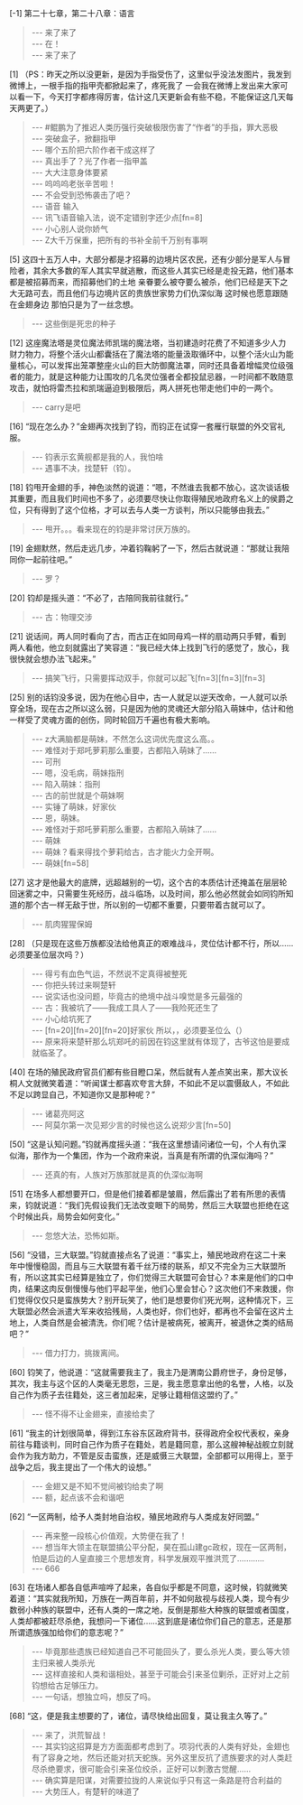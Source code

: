 
[-1] 第二十七章，第二十八章：语言
>--- 来了来了<br>
>--- 在！<br>
>--- 来了来了<br>

[1] （PS：昨天之所以没更新，是因为手指受伤了，这里似乎没法发图片，我发到微博上，一根手指的指甲壳都掀起来了，疼死我了 一会我在微博上发出来大家可以看一下，今天打字都疼得厉害，估计这几天更新会有些不稳，不能保证这几天每天两更了。）
>--- #鲲鹏为了推迟人类历强行突破极限伤害了“作者”的手指，罪大恶极<br>
>--- 突破盒子，掀翻指甲<br>
>--- 哪个五阶把六阶作者干成这样了<br>
>--- 真出手了？光了作者一指甲盖<br>
>--- 大大注意身体要紧<br>
>--- 呜呜呜老张辛苦啦！<br>
>--- 不会受到恐怖袭击了吧？<br>
>--- 语音 输入<br>
>--- 讯飞语音输入法，说不定错别字还少点[fn=8]<br>
>--- 小心别人说你娇气<br>
>--- Z大千万保重，把所有的书补全前千万别有事啊<br>

[5] 这四十五万人中，大部分都是才招募的边境片区农民，还有少部分是军人与冒险者，其余大多数的军人其实早就逃散，而这些人其实已经是走投无路，他们基本都是被招募而来，而招募他们的土地 亲眷要么被夺要么被杀，他们已经是天下之大无路可去，而且他们与边境片区的贵族世家势力们仇深似海 这时候也愿意跟随在金翅身边 那怕只是为了一丝念想。
>--- 这些倒是死忠的种子<br>

[12] 这座魔法塔是灵位魔法师凯瑞的魔法塔，当初建造时花费了不知道多少人力财力物力，将整个活火山都囊括在了魔法塔的能量汲取循环中，以整个活火山为能量核心，可以发挥出笼罩整座火山的巨大防御魔法罩，同时还具备着增幅灵位级强者的能力，就是这种能力让围攻的几名灵位强者全都投鼠忌器，一时间都不敢随意攻击，就怕将雷杰拉和凯瑞逼迫到极限后，两人拼死也带走他们中的一两个。
>--- carry是吧<br>

[16] “现在怎么办？”金翅再次找到了钧，而钧正在试穿一套雁行联盟的外交官礼服。
>--- 钧表示玄黄舰都是我的人，我怕啥<br>
>--- 遇事不决，找楚轩（钧）。<br>

[18] 钧甩开金翅的手，神色淡然的说道：“嗯，不然谁去我都不放心，这次谈话极其重要，而且我们时间也不多了，必须要尽快让你取得殖民地政府名义上的侯爵之位，只有得到了这个位格，才可以去与人类一方谈判，所以只能够由我去。”
>--- 甩开。。。看来现在的钧是非常讨厌万族的。<br>

[19] 金翅默然，然后走远几步，冲着钧鞠躬了一下，然后古就说道：“那就让我陪同你一起前往吧。”
>--- 罗？<br>

[20] 钧却是摇头道：“不必了，古陪同我前往就行。”
>--- 古：物理交涉<br>

[21] 说话间，两人同时看向了古，而古正在如同母鸡一样的扇动两只手臂，看到两人看他，他立刻就露出了笑容道：“我已经大体上找到飞行的感觉了，放心，我很快就会想办法飞起来。”
>--- 搞笑飞行，只需要挥动双手，你就可以起飞[fn=3][fn=3][fn=3]<br>

[25] 别的话钧没多说，因为在他心目中，古一人就足以逆天改命，一人就可以杀穿全场，现在古之所以这么弱，只是因为他的灵魂还大部分陷入萌妹中，估计和他一样受了灵魂方面的创伤，同时轮回万千遍也有极大影响。
>--- z大满脑都是萌妹，不然怎么这词优先度这么高。。<br>
>--- 难怪对于郑吒萝莉那么重要，古都陷入萌妹了……<br>
>--- 可刑<br>
>--- 嗯，没毛病，萌妹指刑<br>
>--- 陷入萌妹：指刑<br>
>--- 古的前世就是个萌妹啊<br>
>--- 实锤了萌妹，好家伙<br>
>--- 恩，萌妹。<br>
>--- 难怪对于郑吒萝莉那么重要，古都陷入萌妹了……<br>
>--- 萌妹<br>
>--- 萌妹？看来得找个萝莉给古，古才能火力全开啊。<br>
>--- 萌妹[fn=58]<br>

[27] 这才是他最大的底牌，远超越别的一切，这个古的本质估计还掩盖在层层轮回迷雾之中，只需要生死经历，战斗临场，以及时间，那么他必然就会如同钧所知道的那个古一样无敌于世，所以别的一切都不重要，只要带着古就可以了。
>--- 肌肉猩猩保姆<br>

[28] （只是现在这些万族都没法给他真正的艰难战斗，灵位估计都不行，所以……必须要圣位层次吗？）
>--- 得亏有血色气运，不然说不定真得被整死<br>
>--- 你把头转过来啊楚轩<br>
>--- 说实话也没问题，毕竟古的绝境中战斗嗅觉是多元最强的<br>
>--- 古：我被坑了——我成工具人了——我险死还生了<br>
>--- 小心给坑死了<br>
>--- [fn=20][fn=20][fn=20]好家伙  所以，，必须要圣位么（）<br>
>--- 原来将来楚轩那么坑郑吒的前因在钧这里就有体现了，古爷这怕是要成就临圣了。<br>

[40] 在场的殖民政府官员们都有些目瞪口呆，然后就有人差点笑出来，那大议长桐人文就微笑着道：“听闻谋士都喜欢夸言大辞，不如此不足以震慑敌人，不如此不足以跨显自己，不知道你又是那种呢？”
>--- 诸葛亮阿这<br>
>--- 阿莫尔第一次见郑少言的时候也这么说郑少言[fn=50]<br>

[50] “这是认知问题。”钧就再度摇头道：“我在这里想请问诸位一句，个人有仇深似海，那作为一个集团，作为一个政府来说，当真是有所谓的仇深似海吗？”
>--- 还真的有，人族对万族那就是真的仇深似海啊<br>

[51] 在场多人都想要开口，但是他们接着都是皱眉，然后露出了若有所思的表情来，钧就说道：“我们先假设我们无法改变眼下的局势，然后三大联盟也拒绝在这个时候出兵，局势会如何变化。”
>--- 忽悠大法，恐怖如斯。<br>

[56] “没错，三大联盟。”钧就直接点名了说道：“事实上，殖民地政府在这二十来年中慢慢稳固，而且与三大联盟有着千丝万缕的联系，却又不完全为三大联盟所有，所以这其实已经算是独立了，你们觉得三大联盟可会甘心？本来是他们的口中肉，结果这肉反倒慢慢与他们平起平坐，他们心里会甘心？这次他们不来救援，你们觉得仅仅只是蛮族势大？别开玩笑了，他们是想要你们死光啊，这种情况下，三大联盟必然会派遣大军来收拾残局，人类也好，你们也好，都再也不会留在这片土地上，人类自然是会被清洗，你们呢？估计是被病死，被离开，被退休之类的结局吧？”
>--- 借力打力，挑拨离间。<br>

[60] 钧笑了，他说道：“这就需要我主了，我主乃是渭南公爵府世子，身份足够，其次，我主与这个区的人类毫无恩怨，三是，我主愿意拿出他的名誉，人格，以及自己作为质子去往籍处，这三者加起来，足够让籍相信这盟约了。”
>--- 怪不得不让金翅来，直接给卖了<br>

[61] “我主的计划很简单，得到江东谷东区政府背书，获得政府全权代表权，亲身前往与籍谈判，同时自己作为质子在籍处，若是籍同意，那么这艘神秘战舰立刻就会作为我方助力，不管是反击蛮族，还是威慑三大联盟，全部都可以用得上，至于战争之后，我主提出了一个伟大的设想。”
>--- 金翅又是不知不觉间被钧给卖了啊<br>
>--- 额，起点该不会和谐吧<br>

[62] “一区两制，给予人类封地自治权，殖民地政府与人类成友好同盟。”
>--- 再来整一段核心价值观，大势便在我了！<br>
>--- 想当年大领主在联盟搞公平分配，昊在孤山建gc政权，现在一区两制，怕是后边的人皇直接三个思想发育，科学发展观平推洪荒了…………<br>
>--- 666<br>

[63] 在场诸人都各自低声喧哗了起来，各自似乎都是不同意，这时候，钧就微笑着道：“其实就我所知，万族在一两百年前，并不如何敌视与歧视人类，现今有少数弱小种族的联盟中，还有人类的一席之地，反倒是那些大种族的联盟或者国度，人类却都被赶尽杀绝，我想问一下诸位……这到底是诸位你们自己的意志，还是那所谓遗族强加给你们的意志呢？”
>--- 毕竟那些遗族已经知道自己不可能回头了，要么杀光人类，要么等大领主归来被人类杀光<br>
>--- 这样直接和人类和谐相处，甚至于可能会引来圣位剿杀，正好对上之前钧想给古足够压力。<br>
>--- 一句话，想独立吗，想反了吗。<br>

[68] “这，便是我主想要的了，诸位，请尽快给出回复，莫让我主久等了。”
>--- 来了，洪荒智战！<br>
>--- 其实钧这招算是方方面面都考虑到了。项羽代表的人类有好处，金翅也有了容身之地，然后还能对抗天蛇族。另外这里反抗了遗族要求的对人类赶尽杀绝要求，很可能会引来圣位绞杀，正好可以刺激古觉醒……<br>
>--- 确实算是阳谋，对需要拉拢的人来说似乎只有这一条路是符合利益的<br>
>--- 大势压人，有楚轩的味道了<br>
